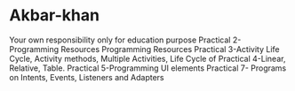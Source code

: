 # Akbar-khan
Your own responsibility only for education purpose
Practical 2-Programming Resources Programming Resources
Practical 3-Activity Life Cycle, Activity methods, Multiple Activities, Life Cycle of
Practical 4-Linear, Relative, Table.
Practical 5-Programming UI elements
Practical 7- Programs on Intents, Events, Listeners and Adapters
